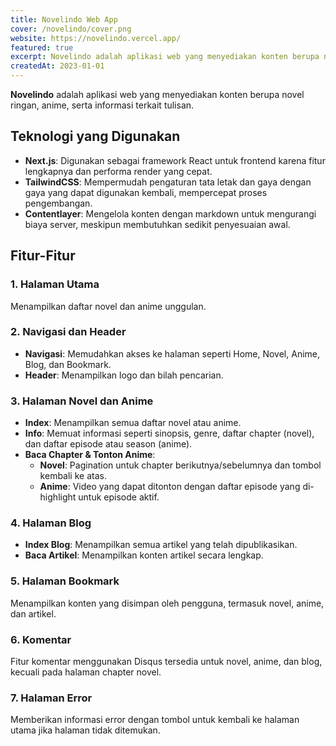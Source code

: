 ```yaml
---
title: Novelindo Web App
cover: /novelindo/cover.png
website: https://novelindo.vercel.app/
featured: true
excerpt: Novelindo adalah aplikasi web yang menyediakan konten berupa novel ringan dan anime, serta informasi terkait tulisan.
createdAt: 2023-01-01
---
```


**Novelindo** adalah aplikasi web yang menyediakan konten berupa novel ringan, anime, serta informasi terkait tulisan.

## Teknologi yang Digunakan

- **Next.js**: Digunakan sebagai framework React untuk frontend karena fitur lengkapnya dan performa render yang cepat.
- **TailwindCSS**: Mempermudah pengaturan tata letak dan gaya dengan gaya yang dapat digunakan kembali, mempercepat proses pengembangan.
- **Contentlayer**: Mengelola konten dengan markdown untuk mengurangi biaya server, meskipun membutuhkan sedikit penyesuaian awal.

## Fitur-Fitur

### 1. **Halaman Utama**

Menampilkan daftar novel dan anime unggulan.

### 2. **Navigasi dan Header**

- **Navigasi**: Memudahkan akses ke halaman seperti Home, Novel, Anime, Blog, dan Bookmark.
- **Header**: Menampilkan logo dan bilah pencarian.

### 3. **Halaman Novel dan Anime**

- **Index**: Menampilkan semua daftar novel atau anime.
- **Info**: Memuat informasi seperti sinopsis, genre, daftar chapter (novel), dan daftar episode atau season (anime).
- **Baca Chapter & Tonton Anime**:
  - **Novel**: Pagination untuk chapter berikutnya/sebelumnya dan tombol kembali ke atas.
  - **Anime**: Video yang dapat ditonton dengan daftar episode yang di-highlight untuk episode aktif.

### 4. **Halaman Blog**

- **Index Blog**: Menampilkan semua artikel yang telah dipublikasikan.
- **Baca Artikel**: Menampilkan konten artikel secara lengkap.

### 5. **Halaman Bookmark**

Menampilkan konten yang disimpan oleh pengguna, termasuk novel, anime, dan artikel.

### 6. **Komentar**

Fitur komentar menggunakan Disqus tersedia untuk novel, anime, dan blog, kecuali pada halaman chapter novel.

### 7. **Halaman Error**

Memberikan informasi error dengan tombol untuk kembali ke halaman utama jika halaman tidak ditemukan.
